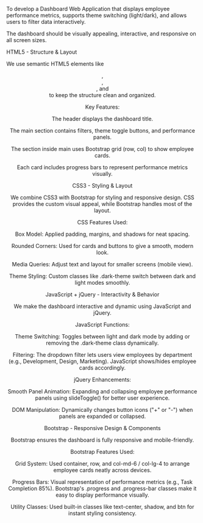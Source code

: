 To develop a Dashboard Web Application that displays employee performance metrics, supports theme switching (light/dark), and allows users to filter data interactively.

The dashboard should be visually appealing, interactive, and responsive on all screen sizes.

HTML5 - Structure & Layout

We use semantic HTML5 elements like <header>, <main>, <section>, and <footer> to keep the structure clean and organized.

Key Features:

The header displays the dashboard title.

The main section contains filters, theme toggle buttons, and performance panels.

The section inside main uses Bootstrap grid (row, col) to show employee cards.

Each card includes progress bars to represent performance metrics visually.

CSS3 - Styling & Layout

We combine CSS3 with Bootstrap for styling and responsive design.
CSS provides the custom visual appeal, while Bootstrap handles most of the layout.

CSS Features Used:

Box Model: Applied padding, margins, and shadows for neat spacing.

Rounded Corners: Used for cards and buttons to give a smooth, modern look.

Media Queries: Adjust text and layout for smaller screens (mobile view).

Theme Styling: Custom classes like .dark-theme switch between dark and light modes smoothly.

JavaScript + jQuery - Interactivity & Behavior

We make the dashboard interactive and dynamic using JavaScript and jQuery.

JavaScript Functions:

Theme Switching:
Toggles between light and dark mode by adding or removing the .dark-theme class dynamically.

Filtering:
The dropdown filter lets users view employees by department (e.g., Development, Design, Marketing).
JavaScript shows/hides employee cards accordingly.

jQuery Enhancements:

Smooth Panel Animation:
Expanding and collapsing employee performance panels using slideToggle() for better user experience.

DOM Manipulation:
Dynamically changes button icons ("+" or "-") when panels are expanded or collapsed.

Bootstrap - Responsive Design & Components

Bootstrap ensures the dashboard is fully responsive and mobile-friendly.

Bootstrap Features Used:

Grid System:
Used container, row, and col-md-6 / col-lg-4 to arrange employee cards neatly across devices.

Progress Bars:
Visual representation of performance metrics (e.g., Task Completion 85%).
Bootstrap's .progress and .progress-bar classes make it easy to display performance visually.

Utility Classes:
Used built-in classes like text-center, shadow, and btn for instant styling consistency.

